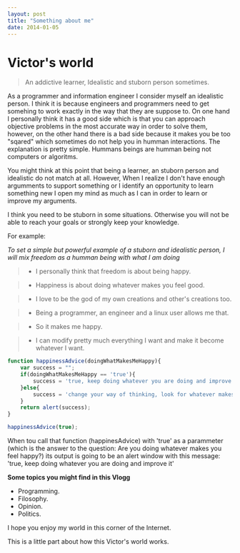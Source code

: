 ```yaml
---
layout: post
title: "Something about me"
date: 2014-01-05
---
```


# Victor's world


> An addictive learner, Idealistic and stuborn person sometimes.

As a programmer and information engineer I consider myself an idealistic person. I think it is because engineers and programmers need to get somehing to work exactly in the way that they are suppose to. On one hand I personally think it has a good side which is that you can approach objective problems in the most accurate way in order to solve them, however, on the other hand there is a bad side because it makes you be too "sqared" which sometimes do not help you in humman interactions. The explanation is pretty simple. Hummans beings are humman being not computers or algoritms.

You might think at this point that being a learner, an stuborn person and idealistic do not match at all. However, When I realize I don't have enough argumments to support something or I identify an opportunity to learn something new I open my mind as much as I can in order to learn or improve my arguments.

I think you need to be stuborn in some situations. Otherwise you will not be able to reach your goals or strongly keep your knowledge.

For example:

_To set a simple but powerful example of a stuborn and idealistic person, I will mix freedom as a humman being with what I am doing_


> - I personally think that freedom is about being happy.

> - Happiness is about doing whatever makes you feel good.

> - I love to be the god of my own creations and other's creations too.

> - Being a programmer, an engineer and a linux user allows me that.

> - So it makes me happy.

> - I can modify pretty much everything I want and make it become whatever I want.

```javascript
function happinessAdvice(doingWhatMakesMeHappy){
	var success = "";
	if(doingWhatMakesMeHappy == 'true'){
		success = 'true, keep doing whatever you are doing and improve it';
	}else{
		success = 'change your way of thinking, look for whatever makes you feel really good and run this function again';
	}
	return alert(success);
}

happinessAdvice(true);

```
When tou call that function (happinesAdvice) with 'true' as a parammeter (which is the answer to the question: Are you doing whatever makes you feel happy?) its output is going to be an alert window with this message: 'true, keep doing whatever you are doing and improve it'

**Some topics you might find in this Vlogg**

- Programming.
- Filosophy.
- Opinion.
- Politics.

I hope you enjoy my world in this corner of the Internet.

This is a little part about how this Victor's world works.
